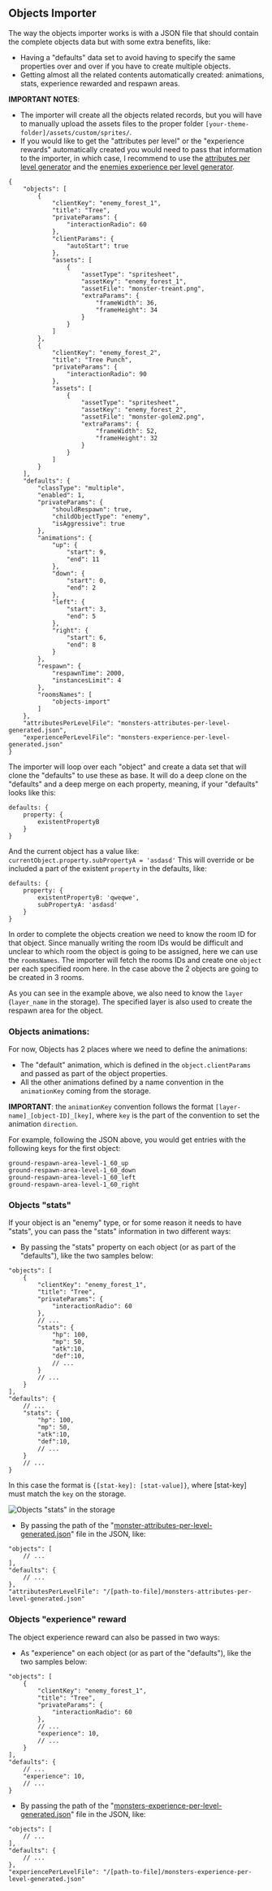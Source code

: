 ## Objects Importer

The way the objects importer works is with a JSON file that should contain the complete objects data but with some extra
benefits, like:

- Having a "defaults" data set to avoid having to specify the same properties over and over if you have to create multiple objects.
- Getting almost all the related contents automatically created: animations, stats, experience rewarded and respawn areas.

**IMPORTANT NOTES**: 
- The importer will create all the objects related records, but you will have to manually upload the assets files to the proper folder `[your-theme-folder]/assets/custom/sprites/`.
- If you would like to get the "attributes per level" or the "experience rewards" automatically created you would need to pass that information to the importer, in which case, I recommend to use the [attributes per level generator](../generators/attributes-per-level.md) and the [enemies experience per level generator](../generators/enemies-experience-per-level.md).

```
{
    "objects": [
        {
            "clientKey": "enemy_forest_1",
            "title": "Tree",
            "privateParams": {
                "interactionRadio": 60
            },
            "clientParams": {
                "autoStart": true
            },
            "assets": [
                {
                    "assetType": "spritesheet",
                    "assetKey": "enemy_forest_1",
                    "assetFile": "monster-treant.png",
                    "extraParams": {
                        "frameWidth": 36,
                        "frameHeight": 34
                    }
                }
            ]
        },
        {
            "clientKey": "enemy_forest_2",
            "title": "Tree Punch",
            "privateParams": {
                "interactionRadio": 90
            },
            "assets": [
                {
                    "assetType": "spritesheet",
                    "assetKey": "enemy_forest_2",
                    "assetFile": "monster-golem2.png",
                    "extraParams": {
                        "frameWidth": 52,
                        "frameHeight": 32
                    }
                }
            ]
        }
    ],
    "defaults": {
        "classType": "multiple",
        "enabled": 1,
        "privateParams": {
            "shouldRespawn": true,
            "childObjectType": "enemy",
            "isAggressive": true
        },
        "animations": {
            "up": {
                "start": 9,
                "end": 11
            },
            "down": {
                "start": 0,
                "end": 2
            },
            "left": {
                "start": 3,
                "end": 5
            },
            "right": {
                "start": 6,
                "end": 8
            }
        },
        "respawn": {
            "respawnTime": 2000,
            "instancesLimit": 4
        },
        "roomsNames": [
            "objects-import"
        ]
    },
    "attributesPerLevelFile": "monsters-attributes-per-level-generated.json",
    "experiencePerLevelFile": "monsters-experience-per-level-generated.json"
}
```

The importer will loop over each "object" and create a data set that will clone the "defaults" to use these as base.
It will do a deep clone on the "defaults" and a deep merge on each property, meaning, if your "defaults" looks like this:
```
defaults: {
    property: {
        existentPropertyB
    }
}
```
And the current object has a value like:
`currentObject.property.subPropertyA = 'asdasd'`
This will override or be included a part of the existent `property` in the defaults, like:
```
defaults: {
    property: {
        existentPropertyB: 'qweqwe',
        subPropertyA: 'asdasd'
    }
}
```

In order to complete the objects creation we need to know the room ID for that object. 
Since manually writing the room IDs would be difficult and unclear to which room the object is going to be assigned, here we can use the `roomsNames`.
The importer will fetch the rooms IDs and create one `object` per each specified room here.
In the case above the 2 objects are going to be created in 3 rooms.

As you can see in the example above, we also need to know the `layer` (`layer_name` in the storage).
The specified layer is also used to create the respawn area for the object.

### Objects animations:
For now, Objects has 2 places where we need to define the animations:
- The "default" animation, which is defined in the `object.clientParams` and passed as part of the object properties.
- All the other animations defined by a name convention in the `animationKey` coming from the storage.

**IMPORTANT**: the `animationKey` convention follows the format `[layer-name]_[object-ID]_[key]`, where `key` is the part of the convention to set the animation `direction`.

For example, following the JSON above, you would get entries with the following keys for the first object:
```
ground-respawn-area-level-1_60_up
ground-respawn-area-level-1_60_down
ground-respawn-area-level-1_60_left
ground-respawn-area-level-1_60_right
```

### Objects "stats"

If your object is an "enemy" type, or for some reason it needs to have "stats", you can pass the "stats" information in two different ways:

- By passing the "stats" property on each object (or as part of the "defaults"), like the two samples below:
```
"objects": [
    {
        "clientKey": "enemy_forest_1",
        "title": "Tree",
        "privateParams": {
            "interactionRadio": 60
        },
        // ...
        "stats": {
            "hp": 100,
            "mp": 50,
            "atk":10,
            "def":10,
            // ...
        }
        // ...
    }
],
"defaults": {
    // ...
    "stats": {
        "hp": 100,
        "mp": 50,
        "atk":10,
        "def":10,
        // ...
    }
    // ...
}
```
In this case the format is `{[stat-key]: [stat-value]}`, where [stat-key] must match the `key` on the storage.

![Objects "stats" in the storage](../screenshots/storage-objects-stats.png)

- By passing the path of the "[monster-attributes-per-level-generated.json](../examples/generated/monsters-attributes-per-level-generated.json)" file in the JSON, like:
```
"objects": [
    // ...
],
"defaults": {
    // ...
},
"attributesPerLevelFile": "/[path-to-file]/monsters-attributes-per-level-generated.json"
```

### Objects "experience" reward

The object experience reward can also be passed in two ways:
- As "experience" on each object (or as part of the "defaults"), like the two samples below:
```
"objects": [
    {
        "clientKey": "enemy_forest_1",
        "title": "Tree",
        "privateParams": {
            "interactionRadio": 60
        },
        // ...
        "experience": 10,
        // ...
    }
],
"defaults": {
    // ...
    "experience": 10,
    // ...
}
```

- By passing the path of the "[monsters-experience-per-level-generated.json](../examples/generated/monsters-experience-per-level-generated.json)" file in the JSON, like:
```
"objects": [
    // ...
],
"defaults": {
    // ...
},
"experiencePerLevelFile": "/[path-to-file]/monsters-experience-per-level-generated.json"
```
